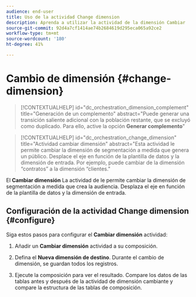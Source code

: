 ```yaml
---
audience: end-user
title: Uso de la actividad Change dimension
description: Aprenda a utilizar la actividad de la dimensión Cambiar
source-git-commit: 92d4a7cf1414ae74b2684619d295eca065a92ce2
workflow-type: tm+mt
source-wordcount: '180'
ht-degree: 41%

---
```


# Cambio de dimensión {#change-dimension}

>[!CONTEXTUALHELP]
>id="dc_orchestration_dimension_complement"
>title="Generación de un complemento"
>abstract="Puede generar una transición saliente adicional con la población restante, que se excluyó como duplicado. Para ello, active la opción **Generar complemento**"

>[!CONTEXTUALHELP]
>id="dc_orchestration_change_dimension"
>title="Actividad cambiar dimensión"
>abstract="Esta actividad le permite cambiar la dimensión de segmentación a medida que genera un público. Desplace el eje en función de la plantilla de datos y la dimensión de entrada. Por ejemplo, puede cambiar de la dimensión “contratos” a la dimensión “clientes."

El **Cambiar dimensión** La actividad de le permite cambiar la dimensión de segmentación a medida que crea la audiencia. Desplaza el eje en función de la plantilla de datos y la dimensión de entrada. <!--[Learn more on targeting dimensions](../../audience/about-recipients.md#targeting-dimensions)-->


## Configuración de la actividad Change dimension {#configure}

Siga estos pasos para configurar el **Cambiar dimensión** actividad:

1. Añadir un **Cambiar dimensión** actividad a su composición.

1. Defina el **Nueva dimensión de destino**. Durante el cambio de dimensión, se guardan todos los registros.

1. Ejecute la composición para ver el resultado. Compare los datos de las tablas antes y después de la actividad de dimensión cambiante y compare la estructura de las tablas de composición.

<!--
## Example {#example}

In this example, we want to send an SMS delivery to all the profiles who have made a purchase. To do this, we first use a **[!UICONTROL Build audience]** activity linked to a custom "Purchase" targeting dimension to target all purchases that occurred.

We then use a **[!UICONTROL Change dimension]** activity to switch the workflow targeting dimension to "Recipients". This allows us to be able to target the recipients who match the query.
-->
